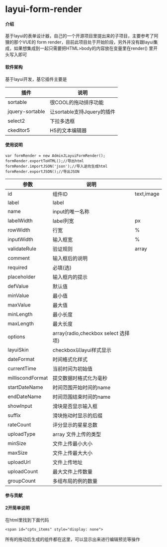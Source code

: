 # layui-form-render

#### 介绍
基于layui的表单设计器，自己的一个开源项目里提出来的子项目，主要参考了阿狸的那个VUE的 form render，目前此项目处于开始阶段，另外并没有跟layui集成，如果想集成到一起只需要把HTML>body的内容放在变量里在render() 里开头写入即可

#### 软件架构
基于layui开发，基它插件主要是 


|  插件 | 说明  |
|---|---|
| sortable  |  很COOL的拖动排序功能 |
|  jquery-sortable | 让sortable支持Jquery的插件  |
| select2  |  下拉多选框 |
|  ckeditor5 |  H5的文本编辑器 |




#### 使用说明


```
var formRender = new AdminJLayuiFormRender();
formRender.exportToHTML();//导出html
formRender.importJSON('json');//导入逆向生成html
formRender.exportJSON();//导出JSON
```
| 参数           | 说明      |            |
|--------------|---------|------------|
| id           | 组件ID    | text,image |
|label |   label   |            |
| name |   input的唯一名称   |            |
| labelWidth   | label列宽 | px         |
| rowWidth     | 行宽      | %          |
| inputWidth   | 输入框宽    | %          |
| validateRule | 验证规则    | array      |
| comment      | 输入框后的说明 |            |
| required     | 必填(选)   |            |
| placeholder  | 输入框内的提示 |            |
| defValue     | 默认值     |            |
| minValue|   最小值   |            |
| maxValue |   最大值   |            |
|minLength |  最小长度    |            |
| maxLength |  最大长度    |            |
|options |   array(radio,checkbox select 选择项)   |            |
| layuiSkin|   checkbox以layui样式显示   |            |
|dateFormat |  时间格式化样式    |            |
|currentTime |   当前时间为初始值   |            |
|milliscondFormat |  提交数据时格式化为毫秒    |            |
|startDateName | 时间范围开始时间的name     |            |
|endDateName |  时间范围结束时间的name    |            |
|showInput |   滑块是否显示输入框   |            |
|suffix |  滑块拖动时显示的后缀    |            |
|rateCount |  评分显示的星星总数    |            |
|uploadType |   array 文件上传的类型   |            |
| minSize |  文件上传最小大小   |            |
| maxSize |  文件上传最大大小   |            |
| uploadUrl | 文件上传地址    |            |
| uploadCount | 最大文件上传数量    |            |
| groupCount |  多组布局的例的数量   |            |





#### 参与贡献


#### 2开简单说明

在html里找到下面代码
```
<span id="cpts_items" style="display: none">
```
所有的拖动后生成的组件都在这里，可以显示出来进行编辑预览等操作
